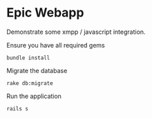 Epic Webapp 
====================
Demonstrate some xmpp / javascript integration. 

Ensure you have all required gems

    bundle install 

Migrate the database
    
    rake db:migrate

Run the application

    rails s


